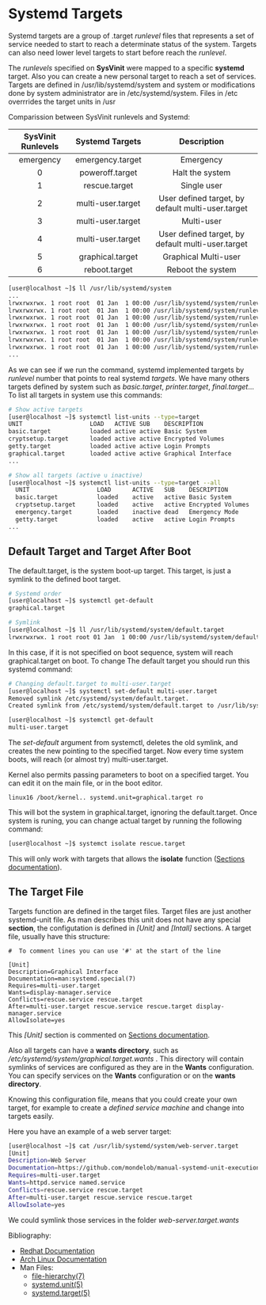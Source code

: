 <!-- 

	Bruno Mondelo Giaramita                                    
	mondelob14@gmail.com                                       
	isx48185462                                                
	Escola del Treball de Barcelona 2017-04-20
	
															 -->

# Systemd Targets
Systemd targets are a group of .target *runlevel* files that represents
a set of service needed to start to reach a determinate status of the
system. Targets can also need lower level targets to start before reach
the *runlevel*.

The *runlevels* specified on **SysVinit** were mapped to a specific **systemd**
target. Also you can create a new personal target to reach a set of
services. Targets are defined in /usr/lib/systemd/system and system or
modifications done by system administrator are in /etc/systemd/system.
Files in /etc overrrides the target units in /usr

Comparission between SysVinit runlevels and Systemd:

| SysVinit Runlevels |  Systemd Targets  |                    Description                    |
|:------------------:|:-----------------:|:-------------------------------------------------:|
|      emergency     |  emergency.target |                     Emergency                     |
|          0         |  poweroff.target  |                  Halt the system                  |
|          1         |   rescue.target   |                    Single user                    |
|          2         | multi-user.target | User defined target, by default multi-user.target |
|          3         | multi-user.target |                     Multi-user                    |
|          4         | multi-user.target | User defined target, by default multi-user.target |
|          5         |  graphical.target |                Graphical Multi-user               |
|          6         |   reboot.target   |                 Reboot the system                 |

```bash
[user@localhost ~]$ ll /usr/lib/systemd/system
...
lrwxrwxrwx. 1 root root  01 Jan  1 00:00 /usr/lib/systemd/system/runlevel0.target -> poweroff.target
lrwxrwxrwx. 1 root root  01 Jan  1 00:00 /usr/lib/systemd/system/runlevel1.target -> rescue.target
lrwxrwxrwx. 1 root root  01 Jan  1 00:00 /usr/lib/systemd/system/runlevel2.target -> multi-user.target
lrwxrwxrwx. 1 root root  01 Jan  1 00:00 /usr/lib/systemd/system/runlevel3.target -> multi-user.target
lrwxrwxrwx. 1 root root  01 Jan  1 00:00 /usr/lib/systemd/system/runlevel4.target -> multi-user.target
lrwxrwxrwx. 1 root root  01 Jan  1 00:00 /usr/lib/systemd/system/runlevel5.target -> graphical.target
lrwxrwxrwx. 1 root root  01 Jan  1 00:00 /usr/lib/systemd/system/runlevel6.target -> reboot.target
...
```

As we can see if we run the command, systemd implemented targets by *runlevel*
number that points to real systemd *targets*. We have many others targets
defined by system such as *basic.target*, *printer.target*, *final.target*...
To list all targets in system use this commands:

```bash
# Show active targets
[user@localhost ~]$ systemctl list-units --type=target
UNIT                   LOAD   ACTIVE SUB    DESCRIPTION
basic.target           loaded active active Basic System
cryptsetup.target      loaded active active Encrypted Volumes
getty.target           loaded active active Login Prompts
graphical.target       loaded active active Graphical Interface
...

# Show all targets (active ∪ inactive)
[user@localhost ~]$ systemctl list-units --type=target --all
  UNIT                   LOAD      ACTIVE   SUB    DESCRIPTION
  basic.target           loaded    active   active Basic System
  cryptsetup.target      loaded    active   active Encrypted Volumes
  emergency.target       loaded    inactive dead   Emergency Mode
  getty.target           loaded    active   active Login Prompts
...
```

## Default Target and Target After Boot

The default.target, is the system boot-up target. This target, is just a
symlink to the defined boot target.

```bash
# Systemd order
[user@localhost ~]$ systemctl get-default 
graphical.target

# Symlink
[user@localhost ~]$ ll /usr/lib/systemd/system/default.target
lrwxrwxrwx. 1 root root 01 Jan  1 00:00 /usr/lib/systemd/system/default.target -> graphical.target
```

In this case, if it is not specified on boot sequence, system will reach
graphical.target on boot. To change The default target you should run this
systemd command:

```bash
# Changing default.target to multi-user.target
[user@localhost ~]$ systemctl set-default multi-user.target
Removed symlink /etc/systemd/system/default.target.
Created symlink from /etc/systemd/system/default.target to /usr/lib/systemd/system/multi-user.target.

[user@localhost ~]$ systemctl get-default
multi-user.target
```

<!-- Comment change default target source code(?) -->

The *set-default* argument from systemctl, deletes the old symlink, and
creates the new pointing to the specified target. Now every time system
boots, will reach (or almost try) multi-user.target.

Kernel also permits passing parameters to boot on a specified target. You
can edit it on the main file, or in the boot editor.

```
linux16 /boot/kernel.. systemd.unit=graphical.target ro
```

This will bot the system in graphical.target, ignoring the default.target.
Once system is runing, you can change actual target by running the following
command:

```bash
[user@localhost ~]$ systemct isolate rescue.target
```

This will only work with targets that allows the **isolate** function
([Sections documentation](sections.md)).

## The Target File

Targets function are defined in the target files. Target files are just
another systemd-unit file. As man describes this unit does not have any
special **section**, the configutation is defined in *[Unit]* and *[Intall]*
sections. A target file, usually have this structure:

```
#  To comment lines you can use '#' at the start of the line

[Unit]
Description=Graphical Interface
Documentation=man:systemd.special(7)
Requires=multi-user.target
Wants=display-manager.service
Conflicts=rescue.service rescue.target
After=multi-user.target rescue.service rescue.target display-manager.service
AllowIsolate=yes
```

This *[Unit]* section is commented on [Sections documentation](sections.md).

Also all targets can have a **wants directory**, such as
*/etc/systemd/system/graphical.target.wants* . This directory will contain
symlinks of services are configured as they are in the **Wants** configuration.
You can specify services on the **Wants** configuration or on the **wants
directory**.

Knowing this configuration file, means that you could create your own target,
for example to create a *defined service machine* and change into targets
easily.

Here you have an example of a web server target:

```bash
[user@localhost ~]$ cat /usr/lib/systemd/system/web-server.target
[Unit]
Description=Web Server
Documentation=https://github.com/mondelob/manual-systemd-unit-execution/blob/master/Documentation/targets.md
Requires=multi-user.target
Wants=httpd.service named.service
Conflicts=rescue.service rescue.target
After=multi-user.target rescue.service rescue.target
AllowIsolate=yes
```

We could symlink those services in the folder *web-server.target.wants*

Bibliography:
* [Redhat Documentation](https://access.redhat.com/documentation/en-US/Red_Hat_Enterprise_Linux/7/html/System_Administrators_Guide/sect-Managing_Services_with_systemd-Targets.html)
* [Arch Linux Documentation](https://wiki.archlinux.org/index.php/systemd)
* Man Files:
	* [file-hierarchy(7)](https://www.freedesktop.org/software/systemd/man/file-hierarchy.html)
	* [systemd.unit(5)](https://www.freedesktop.org/software/systemd/man/systemd.unit.html)
	* [systemd.target(5)](https://www.freedesktop.org/software/systemd/man/systemd.target.html#)
